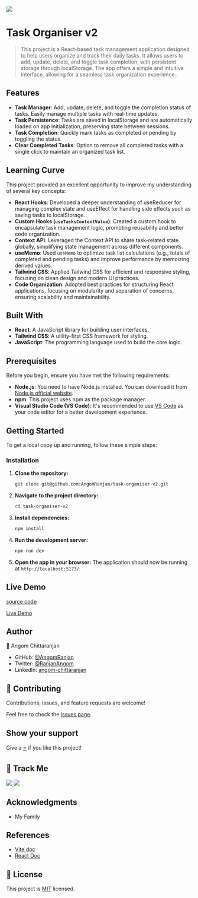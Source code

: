 [![](https://img.shields.io/badge/Tasks%20Organiser%20V2-Angom%20Chittaranjan-blue)](https://github.com/AngomRanjan)

# Task Organiser v2

> This project is a React-based task management application designed to help users organize and track their daily tasks. It allows users to add, update, delete, and toggle task completion, with persistent storage through localStorage. The app offers a simple and intuitive interface, allowing for a seamless task organization experience..

## Features

- **Task Manager**: Add, update, delete, and toggle the completion status of tasks. Easily manage multiple tasks with real-time updates.
- **Task Persistence**: Tasks are saved in localStorage and are automatically loaded on app initialization, preserving state between sessions.
- **Task Completion**: Quickly mark tasks as completed or pending by toggling the status.
- **Clear Completed Tasks**: Option to remove all completed tasks with a single click to maintain an organized task list.

## Learning Curve

This project provided an excellent opportunity to improve my understanding of several key concepts:

- **React Hooks**: Developed a deeper understanding of useReducer for managing complex state and useEffect for handling side effects such as saving tasks to localStorage.
- **Custom Hooks (`useTasksContextValue`)**: Created a custom hook to encapsulate task management logic, promoting reusability and better code organization.
- **Context API**: Leveraged the Context API to share task-related state globally, simplifying state management across different components.
- **useMemo**: Used `useMemo` to optimize task list calculations (e.g., totals of completed and pending tasks) and improve performance by memoizing derived values.
- **Tailwind CSS**: Applied Tailwind CSS for efficient and responsive styling, focusing on clean design and modern UI practices.
- **Code Organization**: Adopted best practices for structuring React applications, focusing on modularity and separation of concerns, ensuring scalability and maintainability.

## Built With

- **React**: A JavaScript library for building user interfaces.
- **Tailwind CSS**: A utility-first CSS framework for styling.
- **JavaScript**: The programming language used to build the core logic.

## Prerequisites

Before you begin, ensure you have met the following requirements:

- **Node.js**: You need to have Node.js installed. You can download it from [Node.js official website](https://nodejs.org/).
- **npm**: This project uses npm as the package manager.
- **Visual Studio Code (VS Code)**: It's recommended to use [VS Code](https://code.visualstudio.com/) as your code editor for a better development experience.

## Getting Started

To get a local copy up and running, follow these simple steps:

### Installation

1. **Clone the repository:**
   ```bash
   git clone git@github.com:AngomRanjan/task-organiser-v2.git
   ```
2. **Navigate to the project directory:**
   ```bash
   cd task-organiser-v2
   ```
3. **Install dependencies:**
   ```bash
   npm install
   ```
4. **Run the development server:**
   ```bash
   npm run dev
   ```
5. **Open the app in your browser:**
   The application should now be running at `http://localhost:5173/`.

## Live Demo

[source code](https://github.com/AngomRanjan/task-organiser-v2)

[Live Demo](https://tasks-organiser-v2.netlify.app/)

## Author

👤 Angom Chittaranjan

- GitHub: [@AngomRanjan](https://github.com/AngomRanjan)
- Twitter: [@RanjanAngom](https://twitter.com/RanjanAngom)
- LinkedIn: [angom-chittaranjan](https://linkedin.com/in/angom-chittaranjan)

## 🤝 Contributing

Contributions, issues, and feature requests are welcome!

Feel free to check the [issues page](https://github.com/AngomRanjan/task-organiser-v2/issues).

## Show your support

Give a [⭐️](https://github.com/AngomRanjan/task-organiser-v2/stargazers) if you like this project!

## 👣 Track Me

<a href="https://twitter.com/RanjanAngom?ref_src=twsrc%5Etfw" class="twitter-follow-button" data-show-count="false">
<img src="https://img.shields.io/badge/-@RanjanAngom-blue?style=flat&logo=twitter&logoColor=white">
</a>

<a class="github-button" href="https://github.com/AngomRanjan" aria-label="Follow @AngomRanjan on GitHub">
 <img src="https://img.shields.io/badge/-@AngomRanjan-green?style=flat&logo=github&logoColor=white">
</a>

## Acknowledgments

- My Family

## References

- [Vite doc](https://vitejs.dev)
- [React Doc](https://react.dev)

## 📝 License

This project is [MIT](LICENSE) licensed.
